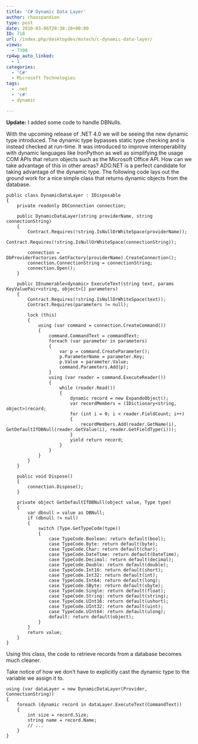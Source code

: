 ```yaml
---
title: 'C# Dynamic Data Layer'
author: chaospandion
type: post
date: 2010-03-06T20:38:28+00:00
ID: 718
url: /index.php/desktopdev/mstech/c-dynamic-data-layer/
views:
  - 7398
rp4wp_auto_linked:
  - 1
categories:
  - 'C#'
  - Microsoft Technologies
tags:
  - .net
  - 'c#'
  - dynamic

---
```

**Update:** I added some code to handle DBNulls.

With the upcoming release of .NET 4.0 we will be seeing the new dynamic type introduced. The dynamic type bypasses static type checking and is instead checked at run-time. It was introduced to improve interoperability with dynamic languages like IronPython as well as simplifying the usage COM APIs that return objects such as the Microsoft Office API. How can we take advantage of this in other areas? ADO.NET is a perfect candidate for taking advantage of the dynamic type. The following code lays out the ground work for a nice simple class that returns dynamic objects from the database.

```CSharp
public class DynamicDataLayer : IDisposable
{
    private readonly DbConnection connection;

    public DynamicDataLayer(string providerName, string connectionString)
    {
        Contract.Requires(!string.IsNullOrWhiteSpace(providerName));
        Contract.Requires(!string.IsNullOrWhiteSpace(connectionString));

        connection = DbProviderFactories.GetFactory(providerName).CreateConnection();
        connection.ConnectionString = connectionString;
        connection.Open();
    }

    public IEnumerable<dynamic> ExecuteText(string text, params KeyValuePair<string, object>[] parameters)
    {
        Contract.Requires(!string.IsNullOrWhiteSpace(text));
        Contract.Requires(parameters != null);

        lock (this)
        {
            using (var command = connection.CreateCommand())
            {
                command.CommandText = commandText;
                foreach (var parameter in parameters)
                {
                    var p = command.CreateParameter();
                    p.ParameterName = parameter.Key;
                    p.Value = parameter.Value;
                    command.Parameters.Add(p);
                }
                using (var reader = command.ExecuteReader())
                {
                    while (reader.Read())
                    {
                        dynamic record = new ExpandoObject();
                        var recordMembers = (IDictionary<string, object>)record;
                        for (int i = 0; i < reader.FieldCount; i++)
                        {
                            recordMembers.Add(reader.GetName(i), GetDefaultIfDBNull(reader.GetValue(i), reader.GetFieldType(i)));
                        }
                        yield return record;
                    }
                }
            }
        }
    }

    public void Dispose()
    {
        connection.Dispose();
    }

    private object GetDefaultIfDBNull(object value, Type type)
    {
        var dbnull = value as DBNull;
        if (dbnull != null)
        {
            switch (Type.GetTypeCode(type))
            {
                case TypeCode.Boolean: return default(bool);
                case TypeCode.Byte: return default(byte);
                case TypeCode.Char: return default(char);
                case TypeCode.DateTime: return default(DateTime);
                case TypeCode.Decimal: return default(decimal);
                case TypeCode.Double: return default(double);
                case TypeCode.Int16: return default(short);
                case TypeCode.Int32: return default(int);
                case TypeCode.Int64: return default(long);
                case TypeCode.SByte: return default(sbyte);
                case TypeCode.Single: return default(float);
                case TypeCode.String: return default(string);
                case TypeCode.UInt16: return default(ushort);
                case TypeCode.UInt32: return default(uint);
                case TypeCode.UInt64: return default(ulong);
                default: return default(object);
            }
        }
        return value;
    }
}
```
Using this class, the code to retrieve records from a database becomes much cleaner.
  
Take notice of how we don&#8217;t have to explicitly cast the dynamic type to the variable we assign it to.

```CSharp
using (var dataLayer = new DynamicDataLayer(Provider, ConnectionString))
{
    foreach (dynamic record in dataLayer.ExecuteText(CommandText))
    {
        int size = record.Size;
        string name = record.Name;
        // ...
    }
}
```